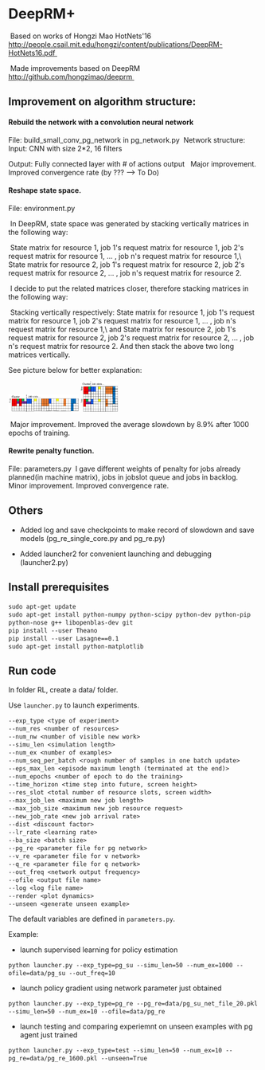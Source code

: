 # DeepRM+ 
 Based on works of Hongzi Mao HotNets'16 http://people.csail.mit.edu/hongzi/content/publications/DeepRM-HotNets16.pdf 
 
 Made improvements based on DeepRM http://github.com/hongzimao/deeprm 
 
## Improvement on algorithm structure: 

#### Rebuild the network with a convolution neural network 

File: build_small_conv_pg_network in pg_network.py
 Network structure: Input: CNN with size 2*2, 16 filters 

Output: Fully connected layer with # of actions output 
 Major improvement. Improved convergence rate (by ??? --> To Do) 
#### Reshape state space. 

File: environment.py

 In DeepRM, state space was generated by stacking vertically matrices in the following way:
 
 State matrix for resource 1, job 1's request matrix for resource 1, job 2's request matrix for resource 1, ... , job n's request matrix for resource 1,\  State matrix for resource 2, job 1's request matrix for resource 2, job 2's request matrix for resource 2, ... , job n's request matrix for resource 2. 
 
 I decide to put the related matrices closer, therefore stacking matrices in the following way:
 
 Stacking vertically respectively: State matrix for resource 1, job 1's request matrix for resource 1, job 2's request matrix for resource 1, ... , job n's request matrix for resource 1,\ and State matrix for resource 2, job 1's request matrix for resource 2, job 2's request matrix for resource 2, ... , job n's request matrix for resource 2. And then stack the above two long matrices vertically. 
 
See picture below for better explanation:

<img src="https://github.com/BrightFeather/deeprm_conv/blob/master/deeprm%20state%20space.png" alt="Original state matrix" title="Original state matrix" height="35" />

<img src="https://github.com/BrightFeather/deeprm_conv/blob/master/deeprm2%20state%20space.png" alt="Original state matrix" title="Original state matrix" height="61" />



 Major improvement. Improved the average slowdown by 8.9% after 1000 epochs of training.

#### Rewrite penalty function. 

File: parameters.py 
 I gave different weights of penalty for jobs already planned(in machine matrix), jobs in jobslot queue and jobs in backlog.  Minor improvement. Improved convergence rate.

## Others  
* Added log and save checkpoints to make record of slowdown and save models (pg_re_single_core.py and pg_re.py)
 

* Added launcher2 for convenient launching and debugging (launcher2.py)

## Install prerequisites

```
sudo apt-get update
sudo apt-get install python-numpy python-scipy python-dev python-pip python-nose g++ libopenblas-dev git
pip install --user Theano
pip install --user Lasagne==0.1
sudo apt-get install python-matplotlib
```

## Run code
In folder RL, create a data/ folder. 

Use `launcher.py` to launch experiments. 


```
--exp_type <type of experiment> 
--num_res <number of resources> 
--num_nw <number of visible new work> 
--simu_len <simulation length> 
--num_ex <number of examples> 
--num_seq_per_batch <rough number of samples in one batch update> 
--eps_max_len <episode maximum length (terminated at the end)>
--num_epochs <number of epoch to do the training>
--time_horizon <time step into future, screen height> 
--res_slot <total number of resource slots, screen width> 
--max_job_len <maximum new job length> 
--max_job_size <maximum new job resource request> 
--new_job_rate <new job arrival rate> 
--dist <discount factor> 
--lr_rate <learning rate> 
--ba_size <batch size> 
--pg_re <parameter file for pg network> 
--v_re <parameter file for v network> 
--q_re <parameter file for q network> 
--out_freq <network output frequency> 
--ofile <output file name> 
--log <log file name> 
--render <plot dynamics> 
--unseen <generate unseen example> 
```


The default variables are defined in `parameters.py`.


Example: 
  - launch supervised learning for policy estimation 
  
  ```
  python launcher.py --exp_type=pg_su --simu_len=50 --num_ex=1000 --ofile=data/pg_su --out_freq=10 
  ```
  - launch policy gradient using network parameter just obtained
  
  ```
  python launcher.py --exp_type=pg_re --pg_re=data/pg_su_net_file_20.pkl --simu_len=50 --num_ex=10 --ofile=data/pg_re
  ```
  - launch testing and comparing experiemnt on unseen examples with pg agent just trained
  
  ```
  python launcher.py --exp_type=test --simu_len=50 --num_ex=10 --pg_re=data/pg_re_1600.pkl --unseen=True
  ```
